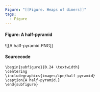```yaml
---
Figure: "[[Figure. Heaps of dimers]]"
tags:
  - Figure
---
```

#### Figure: A half-pyramid

![[A half-pyramid.PNG]]

#### Sourcecode

```
\begin{subfigure}{0.24 \textwidth}
\centering
\includegraphics{images/ipe/half pyramid}
\caption{A half-pyramid.}
\end{subfigure}
```